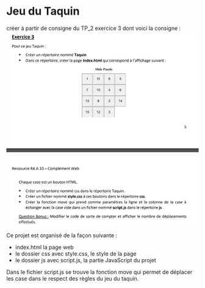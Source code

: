 # Jeu du Taquin

créer à partir de consigne du TP_2 exercice 3 dont voici la consigne :
![image de la consigne du taquin](ConsigneImg.png)

Ce projet est organisé de la façon suivante :

- index.html la page web
- le dossier css avec style.css, le style de la page
- le dossier js avec script.js, la partie JavaScript du projet

Dans le fichier script.js se trouve la fonction move qui permet de déplacer les case dans le respect des règles du jeu du taquin.
